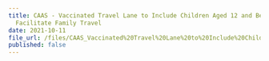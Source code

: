 ```yaml
---
title: CAAS - Vaccinated Travel Lane to Include Children Aged 12 and Below to
  Facilitate Family Travel
date: 2021-10-11
file_url: /files/CAAS_Vaccinated%20Travel%20Lane%20to%20Include%20Children%20Aged%2012%20and%20Below%20to%20Facilitate%20Family%20Travel_11%20Oct%202021.pdf
published: false
---
```

